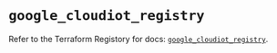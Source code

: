 # `google_cloudiot_registry`

Refer to the Terraform Registory for docs: [`google_cloudiot_registry`](https://registry.terraform.io/providers/hashicorp/google/4.69.1/docs/resources/cloudiot_registry).
